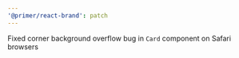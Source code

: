 ```yaml
---
'@primer/react-brand': patch
---
```


Fixed corner background overflow bug in `Card` component on Safari browsers

